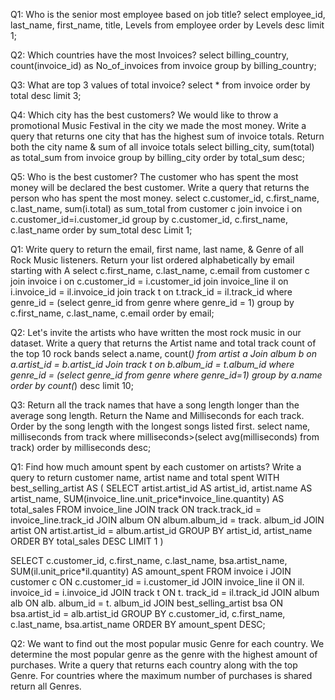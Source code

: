 Q1: Who is the senior most employee based on job title?
select employee_id, last_name, first_name, title, Levels from employee
order by Levels desc
limit 1;

Q2: Which countries have the most Invoices?
select billing_country, count(invoice_id) as No_of_invoices from invoice
group by billing_country;

Q3: What are top 3 values of total invoice?
select * from invoice
order by total desc
limit 3;

Q4: Which city has the best customers? We would like to throw a promotional Music Festival in the city we made the most money. Write a query that returns one city that has 
the highest sum of invoice totals. Return both the city name & sum of all invoice totals
select billing_city, sum(total) as total_sum from invoice
group by billing_city
order by total_sum desc;

Q5: Who is the best customer? The customer who has spent the most money will be declared the best customer. Write a query that returns the person who has spent the most money.
select c.customer_id, c.first_name, c.last_name, sum(i.total) as sum_total from customer c join invoice i
on c.customer_id=i.customer_id
group by c.customer_id, c.first_name, c.last_name
order by sum_total desc
Limit 1;

Q1: Write query to return the email, first name, last name, & Genre of all Rock Music listeners. Return your list ordered alphabetically by email starting with A
select c.first_name, c.last_name, c.email from customer c
join invoice i on c.customer_id = i.customer_id
join invoice_line il on i.invoice_id = il.invoice_id
join track t on t.track_id = il.track_id
where genre_id = (select genre_id from genre where genre_id = 1)
group by c.first_name, c.last_name, c.email
order by email;

Q2: Let's invite the artists who have written the most rock music in our dataset. Write a query that returns the Artist name and total track count of the top 10 rock bands
select a.name, count(*) from artist a
Join album b on a.artist_id = b.artist_id
Join track t on b.album_id = t.album_id
where genre_id = (select genre_id from genre where genre_id=1)
group by a.name
order by count(*) desc
limit 10;	

Q3: Return all the track names that have a song length longer than the average song length. 
Return the Name and Milliseconds for each track. Order by the song length with the longest songs listed first.
select name, milliseconds from track
where milliseconds>(select avg(milliseconds) from track)
order by milliseconds desc;

Q1: Find how much amount spent by each customer on artists? Write a query to return customer name, artist name and total spent
WITH best_selling_artist AS (
SELECT artist.artist_id AS artist_id, artist.name AS artist_name,
SUM(invoice_line.unit_price*invoice_line.quantity) AS total_sales
FROM invoice_line
JOIN track ON track.track_id = invoice_line.track_id
JOIN album ON album.album_id = track. album_id
JOIN artist ON artist.artist_id = album.artist_id
GROUP BY artist_id, artist_name
ORDER BY total_sales DESC
LIMIT 1
)

SELECT c.customer_id, c.first_name, c.last_name, bsa.artist_name,
SUM(il.unit_price*il.quantity) AS amount_spent
FROM invoice i
JOIN customer c ON c.customer_id = i.customer_id
JOIN invoice_line il ON il. invoice_id = i.invoice_id
JOIN track t ON t. track_id = il.track_id
JOIN album alb ON alb. album_id = t. album_id
JOIN best_selling_artist bsa ON bsa.artist_id = alb.artist_id
GROUP BY c.customer_id, c.first_name, c.last_name, bsa.artist_name
ORDER BY amount_spent DESC;

Q2: We want to find out the most popular music Genre for each country. We determine the most popular genre as the genre with the highest amount of purchases. Write a query that returns each country along with the top Genre. For countries where the maximum number of purchases is shared return all Genres.


